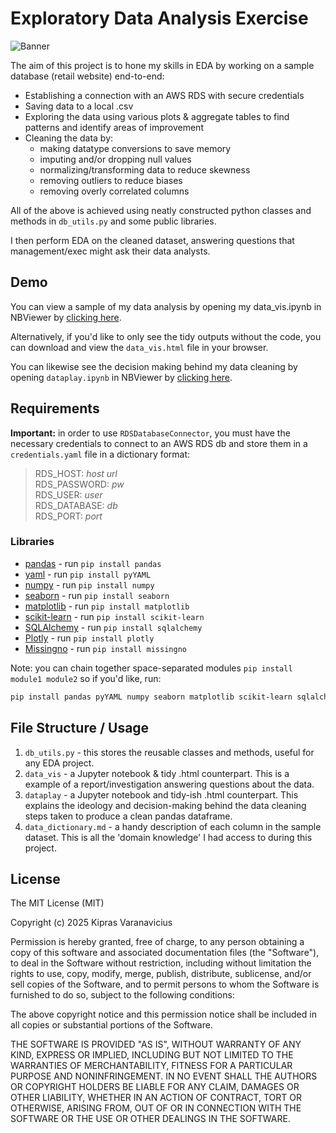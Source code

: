 # Exploratory Data Analysis Exercise

![Banner](eda_banner.gif)

The aim of this project is to hone my skills in EDA by working on a sample database (retail website) end-to-end:

* Establishing a connection with an AWS RDS with secure credentials
* Saving data to a local .csv
* Exploring the data using various plots & aggregate tables to find patterns and identify areas of improvement
* Cleaning the data by:
    * making datatype conversions to save memory
    * imputing and/or dropping null values
    * normalizing/transforming data to reduce skewness
    * removing outliers to reduce biases
    * removing overly correlated columns

All of the above is achieved using neatly constructed python classes and methods in `db_utils.py` and some public libraries.

I then perform EDA on the cleaned dataset, answering questions that management/exec might ask their data analysts.
## Demo
You can view a sample of my data analysis by opening my data_vis.ipynb in NBViewer by [clicking here](https://nbviewer.org/github/kiprenzo/exploratory-data-analysis---online-shopping-in-retail986/blob/main/data_vis.ipynb).

Alternatively, if you'd like to only see the tidy outputs without the code, you can download and view the `data_vis.html` file in your browser.

You can likewise see the decision making behind my data cleaning by opening `dataplay.ipynb` in NBViewer by [clicking here](https://nbviewer.org/github/kiprenzo/exploratory-data-analysis---online-shopping-in-retail986/blob/main/dataplay.ipynb).
## Requirements

**Important:** in order to use `RDSDatabaseConnector`, you must have the necessary credentials to connect to an AWS RDS db and store them in a `credentials.yaml` file in a dictionary format:
> RDS_HOST: *host url*  
> RDS_PASSWORD: *pw*  
> RDS_USER: *user*  
> RDS_DATABASE: *db*  
> RDS_PORT: *port*

### Libraries

- [pandas](https://github.com/pandas-dev/pandas) - run `pip install pandas`
- [yaml](https://github.com/yaml/pyyaml) - run `pip install pyYAML`
- [numpy](https://github.com/numpy/numpy) - run `pip install numpy`
- [seaborn](https://github.com/mwaskom/seaborn) - run `pip install seaborn`
- [matplotlib](https://github.com/matplotlib/matplotlib) - run `pip install matplotlib`
- [scikit-learn](https://github.com/scikit-learn/scikit-learn) - run `pip install scikit-learn`
- [SQLAlchemy](https://github.com/sqlalchemy/sqlalchemy) - run `pip install sqlalchemy`
- [Plotly](https://plotly.com/python/) - run `pip install plotly`
- [Missingno](https://github.com/ResidentMario/missingno) - run `pip install missingno`

Note: you can chain together space-separated modules `pip install module1 module2` so if you'd like, run:
```bash
pip install pandas pyYAML numpy seaborn matplotlib scikit-learn sqlalchemy plotly missingno
```

## File Structure / Usage

1. `db_utils.py` - this stores the reusable classes and methods, useful for any EDA project.
3. `data_vis` - a Jupyter notebook & tidy .html counterpart. This is a example of a report/investigation answering questions about the data.
4. `dataplay` - a Jupyter notebook and tidy-ish .html counterpart. This explains the ideology and decision-making behind the data cleaning steps taken to produce a clean pandas dataframe.
1. `data_dictionary.md` - a handy description of each column in the sample dataset. This is all the 'domain knowledge' I had access to during this project.

## License
 
The MIT License (MIT)

Copyright (c) 2025 Kipras Varanavicius

Permission is hereby granted, free of charge, to any person obtaining a copy of this software and associated documentation files (the "Software"), to deal in the Software without restriction, including without limitation the rights to use, copy, modify, merge, publish, distribute, sublicense, and/or sell copies of the Software, and to permit persons to whom the Software is furnished to do so, subject to the following conditions:

The above copyright notice and this permission notice shall be included in all copies or substantial portions of the Software.

THE SOFTWARE IS PROVIDED "AS IS", WITHOUT WARRANTY OF ANY KIND, EXPRESS OR IMPLIED, INCLUDING BUT NOT LIMITED TO THE WARRANTIES OF MERCHANTABILITY, FITNESS FOR A PARTICULAR PURPOSE AND NONINFRINGEMENT. IN NO EVENT SHALL THE AUTHORS OR COPYRIGHT HOLDERS BE LIABLE FOR ANY CLAIM, DAMAGES OR OTHER LIABILITY, WHETHER IN AN ACTION OF CONTRACT, TORT OR OTHERWISE, ARISING FROM, OUT OF OR IN CONNECTION WITH THE SOFTWARE OR THE USE OR OTHER DEALINGS IN THE SOFTWARE.